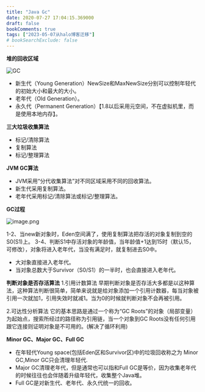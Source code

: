 ```yaml
---
title: "Java Gc"
date: 2020-07-27 17:04:15.369000
draft: false
bookComments: true
tags: ["2023-05-07从halo博客迁移"]
# bookSearchExclude: false
---
```


**堆的回收区域**

![GC](/images/image-e3306adf515a4f35bcb374771abd444d.png)


- 新生代（Young Generation）NewSize和MaxNewSize分别可以控制年轻代的初始大小和最大的大小。
- 老年代（Old Generation）。
- 永久代（Permanent Generation）【1.8以后采用元空间，不在虚拟机里，而是使用本地内存】。


**三大垃圾收集算法**
- 标记/清除算法
- 复制算法
- 标记/整理算法

**JVM GC算法**
- JVM采用“分代收集算法”对不同区域采用不同的回收算法。
- 新生代采用复制算法。
- 老年代采用标记/清除算法或标记/整理算法。

**GC过程**

![image.png](/images/image-13ac21ec2d554676a0502c67b0995704.png)

1-2、当new新对象时，Eden空间满了，使用复制算法把存活的对象复制到空的S0(S1)上。
3-4、判断S1中存活对象的年龄值，当年龄值+1达到15时（默认15，可修改），对象将进入老年代，当没有满足时，就复制进去S0中。
- 大对象直接进入老年代。
- 当对象总数大于Survivor（S0/S1）的一半时，也会直接进入老年代。

**判断对象是否存活算法**
1.引用计数算法
早期判断对象是否存活大多都是以这种算法，这种算法判断很简单，简单来说就是给对象添加一个引用计数器，每当对象被引用一次就加1，引用失效时就减1。当为0的时候就判断对象不会再被引用。

2.可达性分析算法
它的基本思路是通过一个称为“GC Roots”的对象（局部变量）为起始点，搜索所经过的路径称为引用链，当一个对象到GC Roots没有任何引用跟它连接则证明对象是不可用的。(解决了循环利用)

**Minor GC、Major GC、Full GC**
- 在年轻代Young space(包括Eden区和Survivor区)中的垃圾回收称之为 Minor GC,Minor GC只会清理年轻代.
- Major GC清理老年代，但是通常也可以指和Full GC是等价，因为收集老年代的时候往往也会伴随着升级年轻代，收集整个Java堆。
- Full GC是对新生代、老年代、永久代统一的回收。